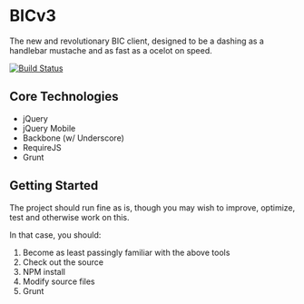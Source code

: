 BICv3
=====
The new and revolutionary BIC client, designed to be a dashing as a handlebar mustache and as fast as a ocelot on speed.

[![Build Status](https://travis-ci.org/blinkmobile/bic-v3.png)](https://travis-ci.org/blinkmobile/bic-v3)

Core Technologies
-----------------
* jQuery
* jQuery Mobile
* Backbone (w/ Underscore)
* RequireJS
* Grunt

Getting Started
---------------
The project should run fine as is, though you may wish to improve, optimize, test and otherwise work on this.

In that case, you should:

1. Become as least passingly familiar with the above tools
2. Check out the source
3. NPM install
4. Modify source files
5. Grunt
